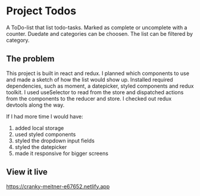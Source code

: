 # Project Todos

A ToDo-list that list todo-tasks. Marked as complete or uncomplete with a counter. Duedate and categories can be choosen. The list can be filtered by category.

## The problem

This project is built in react and redux. I planned which components to use and made a sketch of how the list would show up. Installed required dependencies, such as moment, a datepicker, styled components and redux toolkit. I used useSelector to read from the store and dispatched actions from the components to the reducer and store. I checked out redux devtools along the way. 

 If I had more time I would have: 
 1. added local storage
 2. used styled components
 3. styled the dropdown input fields
 4. styled the datepicker
 5. made it responsive for bigger screens

## View it live

https://cranky-meitner-e67652.netlify.app
